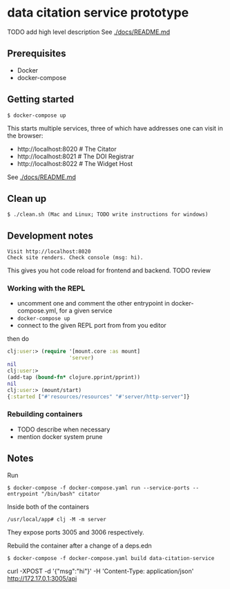 # data citation service prototype

TODO add high level description
See [./docs/README.md](documentation)

## Prerequisites 

- Docker
- docker-compose

## Getting started

    $ docker-compose up

This starts multiple services, three of which have addresses 
one can visit in the browser:

- http://localhost:8020 # The Citator
- http://localhost:8021 # The DOI Registrar
- http://localhost:8022 # The Widget Host

See [./docs/README.md](documentation)

## Clean up

    $ ./clean.sh (Mac and Linux; TODO write instructions for windows)

## Development notes

    Visit http://localhost:8020
    Check site renders. Check console (msg: hi).

This gives you hot code reload for frontend and backend. TODO review

### Working with the REPL

- uncomment one and comment the other entrypoint in docker-compose.yml, for a given service
- `docker-compose up`
- connect to the given REPL port from from you editor 

then do

```clojure
clj:user:> (require '[mount.core :as mount]
                    'server)
nil
clj:user:>
(add-tap (bound-fn* clojure.pprint/pprint))
nil
clj:user:> (mount/start)
{:started ["#'resources/resources" "#'server/http-server"]}
```

### Rebuilding containers

- TODO describe when necessary
- mention docker system prune

## Notes

Run

    $ docker-compose -f docker-compose.yaml run --service-ports --entrypoint "/bin/bash" citator

Inside both of the containers

    /usr/local/app# clj -M -m server

They expose ports 3005 and 3006 respectively.

Rebuild the container after a change of a deps.edn

    $ docker-compose -f docker-compose.yaml build data-citation-service

curl -XPOST -d '{"msg":"hi"}' -H 'Content-Type: application/json' http://172.17.0.1:3005/api
